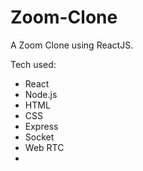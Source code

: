 # Zoom-Clone
A Zoom Clone using ReactJS.

Tech used:
- React
- Node.js
- HTML
- CSS
- Express
- Socket
- Web RTC
- 
